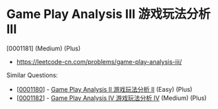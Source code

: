 # Game Play Analysis III 游戏玩法分析 III

[0001181] (Medium) (Plus)

- https://leetcode-cn.com/problems/game-play-analysis-iii/

Similar Questions:

- [[0001180](https://leetcode-cn.com/problems/game-play-analysis-ii/)] - [Game Play Analysis II 游戏玩法分析 II](./0001180.game-play-analysis-ii.md) (Easy) (Plus)
- [[0001182](https://leetcode-cn.com/problems/game-play-analysis-iv/)] - [Game Play Analysis IV 游戏玩法分析 IV](./0001182.game-play-analysis-iv.md) (Medium) (Plus)
